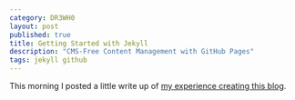 ```yaml
---
category: DR3WH0
layout: post
published: true
title: Getting Started with Jekyll
description: "CMS-Free Content Management with GitHub Pages"
tags: jekyll github
---
```


This morning I posted a little write up of [my experience creating this blog](http://andrewweidnerportfolio.weebly.com/1/post/2013/07/cms-free-content-management-with-github-pages.html).
